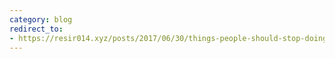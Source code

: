 ```yaml
---
category: blog
redirect_to:
- https://resir014.xyz/posts/2017/06/30/things-people-should-stop-doing-in-2017/
---
```

